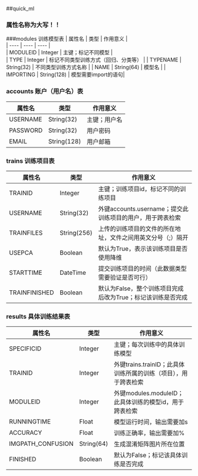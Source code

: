 ##quick_ml  

### __属性名称为大写！！__  

###modules 训练模型表
| 属性名 | 类型 | 作用意义 |  
| ---- | ---- | ---- |  
| MODULEID | Integer | 主键；标记不同模型 |  
| TYPE | Integer | 标记不同类型训练方式（回归、分类等） |
| TYPENAME | String(32) | 不同类型训练方式名称 | 
| NAME | String(64) | 模型名 | 
| IMPORTING | String(128) | 模型需要import的语句|

### accounts  账户（用户名）表
| 属性名 | 类型 | 作用意义 |  
| ---- | ---- | ---- | 
| USERNAME | String(32) | 主键；用户名 | 
| PASSWORD | String(32) | 用户密码 | 
| EMAIL | String(128) | 用户邮箱 | 

### trains  训练项目表
| 属性名 | 类型 | 作用意义 |  
| ---- | ---- | ---- | 
| TRAINID | Integer | 主键；训练项目id，标记不同的训练项目 | 
| USERNAME | String(32) | 外键accounts.username；提交此训练项目的用户，用于跨表检索 | 
| TRAINFILES | String(256) | 上传的训练项目的文件的所在地址，文件之间用英文分号（;）隔开 | 
| USEPCA | Boolean | 默认为True，表示该训练项目是否使用降维 |
| STARTTIME | DateTime | 提交训练项目的时间（此数据类型需要验证是否可行） | 
| TRAINFINISHED | Boolean | 默认为False，整个训练项目完成后改为True；标记该训练是否完成 | 

### results 具体训练结果表
| 属性名 | 类型 | 作用意义 |  
| ---- | ---- | ---- | 
| SPECIFICID | Integer | 主键；每次训练中的具体训练模型 | 
| TRAINID | Integer | 外键trains.trainID；此具体训练所属的训练（项目），用于跨表检索 | 
| MODULEID | Integer | 外键modules.moduleID；此具体训练的模型id，用于跨表检索 | 
| RUNNINGTIME | Float | 模型运行时间，输出需要加s | 
| ACCURACY | Float | 训练正确率，输出需要加% | 
| IMGPATH_CONFUSION | String(64) | 生成混淆矩阵图片所在位置 | 
| FINISHED | Boolean | 默认为False；标记该具体训练是否完成 | 

